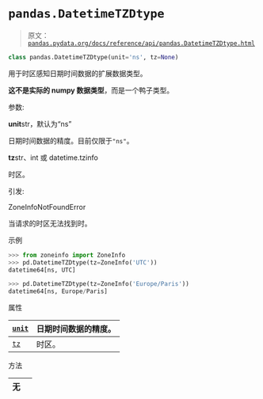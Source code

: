 # `pandas.DatetimeTZDtype`

> 原文：[`pandas.pydata.org/docs/reference/api/pandas.DatetimeTZDtype.html`](https://pandas.pydata.org/docs/reference/api/pandas.DatetimeTZDtype.html)

```py
class pandas.DatetimeTZDtype(unit='ns', tz=None)
```

用于时区感知日期时间数据的扩展数据类型。

**这不是实际的 numpy 数据类型**，而是一个鸭子类型。

参数:

**unit**str，默认为“ns”

日期时间数据的精度。目前仅限于`"ns"`。

**tz**str、int 或 datetime.tzinfo

时区。

引发:

ZoneInfoNotFoundError

当请求的时区无法找到时。

示例

```py
>>> from zoneinfo import ZoneInfo
>>> pd.DatetimeTZDtype(tz=ZoneInfo('UTC'))
datetime64[ns, UTC] 
```

```py
>>> pd.DatetimeTZDtype(tz=ZoneInfo('Europe/Paris'))
datetime64[ns, Europe/Paris] 
```

属性

| [`unit`](https://pandas.pydata.org/docs/reference/api/pandas.DatetimeTZDtype.html#pandas.DatetimeTZDtype.unit "pandas.DatetimeTZDtype.unit") | 日期时间数据的精度。 |
| --- | --- |
| [`tz`](https://pandas.pydata.org/docs/reference/api/pandas.DatetimeTZDtype.html#pandas.DatetimeTZDtype.tz "pandas.DatetimeTZDtype.tz") | 时区。 |

方法

| **无** |  |
| --- | --- |
